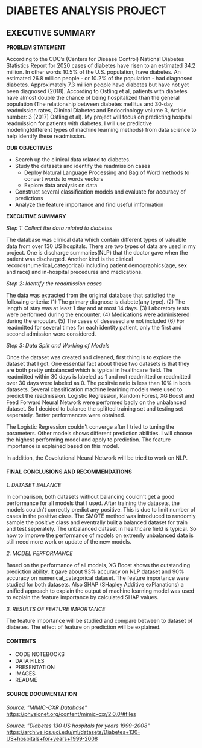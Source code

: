 # DIABETES ANALYSIS PROJECT

## EXECUTIVE SUMMARY 


**PROBLEM STATEMENT**

 According to the CDC’s (Centers for Disease Control) National Diabetes Statistics Report for 2020 cases of diabetes have risen to an estimated 34.2 million. In other words 10.5% of the U.S. population, have diabetes. An estimated 26.8 million people - or 10.2% of the population - had diagnosed diabetes. Approximately 7.3 million people have diabetes but have not yet been diagnosed (2018).
According to Ostling et al, patients with diabetes have almost double the chance of being hospitalized than the general population (The relationship between diabetes mellitus and 30-day readmission rates, Clinical Diabetes and Endocrinology volume 3, Article number: 3 (2017) Ostling et al). 
My project will focus on predicting hospital readmission for patients with diabetes. I will use predictive modeling(different types of machine learning methods) from data science to help identify these readmission.


**OUR OBJECTIVES**

- Search up the clinical data related to diabetes.
- Study the datasets and identify the readmission cases
    - Deploy Natural Language Processing and Bag of Word methods to convert words to words vectors
    - Explore data analysis on data
- Construct several classification models and evaluate for accuracy of predictions
- Analyze the feature importance and find useful imformation 

**EXECUTIVE SUMMARY**

*Step 1: Collect the data related to diabetes*

The database was clinical data which contain different types of valuable data from over 130 US hospitals. There are two types of data are used in my project. One is discharge summaries(NLP) that the doctor gave when the patient was discharged. Another kind is the clinical records(numerical_categorical) including patient demographics(age, sex and race) and in-hospital precedures and medications. 

*Step 2: Identify the readmission cases*

The data was extracted from the original database that satisfied the following criteria:
(1) The primary diagnose is diabete(any type).
(2) The length of stay was at least 1 day and at most 14 days.
(3) Laboratory tests were performed during the encounter.
(4) Medications were administered during the encouter.
(5) The cases of deseased are not included
(6) For readmitted for several times for each identity patient, only the first and second admission were considered.

*Step 3: Data Split and Working of Models*

Once the dataset was created and cleaned, first thing is to explore the dataset that I got. One essential fact about these two datasets is that they are both pretty unbalanced which is typical in healthcare field. The readmitted within 30 days is labeled as 1 and not readmitted or readmitted over 30 days were labeled as 0. The positvie ratio is less than 10% in both datasets. 
Several classification machine learining models were used to predict the readmission. Logistic Regression, Random Forest, XG Boost and Feed Forward Neural Network were performed badly on the unbalanced dataset. So I decided to balance the splitted training set and testing set seperately. Better performances were obtained.

The Logistic Regression couldn't converge after I tried to tuning the parameters. Other models shows different prediction abilities. I will choose the highest performing model and apply to prediction. The feature importance is explained based on this model.

In addition, the Covolutional Neural Network will be tried to work on NLP.


#### FINAL CONCLUSIONS AND RECOMMENDATIONS 

*1. DATASET BALANCE*

In comparison, both datasets without balancing couldn't get a good performance for all models that I used. After training the datasets, the models couldn't correctly predict any positive. This is due to limit number of cases in the positive class. The SMOTE method was introduced to randomly sample the positive class and eventrally built a balanced dataset for train and test seperately. The unbalanced dataset in healthcare field is typical. So how to improve the performance of models on extremly unbalanced data is still need more work or update of the new models.

*2. MODEL PERFORMANCE*

Based on the performance of all models, XG Boost shows the outstanding prediction ability. It gave about 93% accuracy on NLP dataset and 90% accuracy on numerical_categorical dataset. The feature importance were studied for both datasets. Also SHAP (SHapley Additive exPlanations) a unified approach to explain the output of machine learning model was used to  explain the feature importance by calculated SHAP values. 

*3. RESULTS OF FEATURE IMPORTANCE*

The feature importance will be studied and compare between to dataset of diabetes. The effect of feature on prediction will be explained.


#### CONTENTS

- CODE NOTEBOOKS
- DATA FILES
- PRESENTATION
- IMAGES
- README
   
#### SOURCE DOCUMENTATION


*Source: "MIMIC-CXR Database"*    
https://physionet.org/content/mimic-cxr/2.0.0/#files

*Source: "Diabetes 130 US hospitals for years 1999-2008"*    
https://archive.ics.uci.edu/ml/datasets/Diabetes+130-US+hospitals+for+years+1999-2008




```python

```
